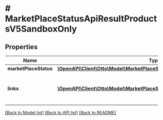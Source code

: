 # # MarketPlaceStatusApiResultProductsV5SandboxOnly

## Properties

Name | Type | Description | Notes
------------ | ------------- | ------------- | -------------
**marketPlaceStatus** | [**\OpenAPI\Client\Otto\Model\MarketPlaceStatusProductsV5SandboxOnly[]**](MarketPlaceStatusProductsV5SandboxOnly.md) |  | [optional]
**links** | [**\OpenAPI\Client\Otto\Model\MarketPlaceStatusApiLinkProductsV5SandboxOnly[]**](MarketPlaceStatusApiLinkProductsV5SandboxOnly.md) | a list of links that can be used for pagination. | [optional]

[[Back to Model list]](../../README.md#models) [[Back to API list]](../../README.md#endpoints) [[Back to README]](../../README.md)
